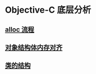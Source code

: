 # Objective-C 底层分析

## [alloc 流程](https://blog.zhchpassion.xyz/001/001/alloc_under_hood.html)
## [对象结构体内存对齐](https://blog.zhchpassion.xyz/001/002/struct_mem_alignment.html)
## [类的结构](https://blog.zhchpassion.xyz/001/003/class_structure.html)